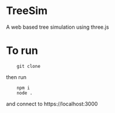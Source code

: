 # TreeSim
A web based tree simulation using three.js

# To run
```gitbash
    git clone 
```

then run 
```shell
    npm i
    node .
```

and connect to https://localhost:3000
